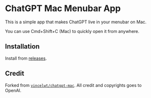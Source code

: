 # ChatGPT Mac Menubar App

This is a simple app that makes ChatGPT live in your menubar on Mac.

You can use Cmd+Shift+C (Mac) to quickly open it from anywhere.

## Installation

Install from [releases](https://github.com/one-data-cookie/chatgpt-mac/releases/).

## Credit

 Forked from [`vincelwt/chatgpt-mac`](https://github.com/vincelwt/chatgpt-mac).
 All credit and copyrights goes to OpenAI.
